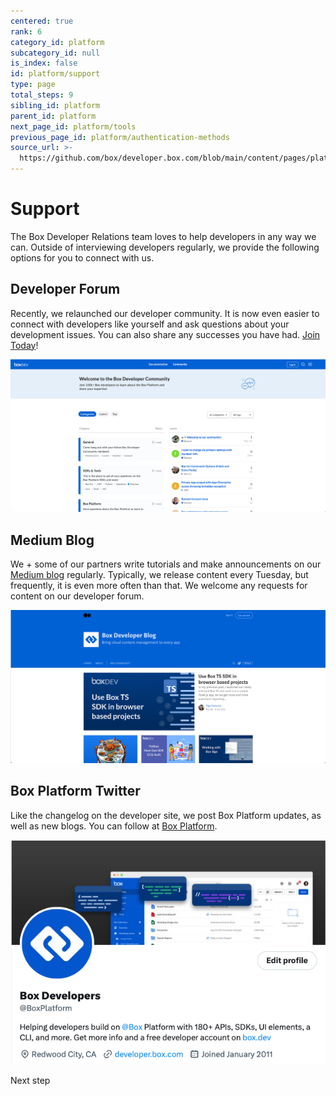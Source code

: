 ```yaml
---
centered: true
rank: 6
category_id: platform
subcategory_id: null
is_index: false
id: platform/support
type: page
total_steps: 9
sibling_id: platform
parent_id: platform
next_page_id: platform/tools
previous_page_id: platform/authentication-methods
source_url: >-
  https://github.com/box/developer.box.com/blob/main/content/pages/platform/support.md
---
```

# Support

The Box Developer Relations team loves to help developers in any way we can.
Outside of interviewing developers regularly, we provide the following
options for you to connect with us.

## Developer Forum

Recently, we relaunched our developer community. It is now even easier to
connect with developers like yourself and ask questions about
your development issues. You can also share any successes you have had.
[Join Today][forum]!

<ImageFrame center>

![Box Developer Forum](images/forum.png)

</ImageFrame>

## Medium Blog

We + some of our partners write tutorials and make announcements on our
[Medium blog][medium] regularly. Typically, we release content every
Tuesday, but frequently, it is even more often than that. We welcome
any requests for content on our developer forum.

<ImageFrame center>

![Box Developer Blog](images/blog.png)

</ImageFrame>

## Box Platform Twitter

Like the changelog on the developer site, we post Box Platform
updates, as well as new blogs. You can follow at [Box Platform][twitter].

<ImageFrame center>

![Box Platform Twitter](images/twitter.png)

</ImageFrame>

<Next>

Next step

</Next>

[samples]: g://cli/scripts/
<!-- i18n-enable localize-links -->

[forum]: https://forum.box.com/
[medium]: https://medium.com/box-developer-blog
[twitter]: https://twitter.com/BoxPlatform
<!-- i18n-disable localize-links -->